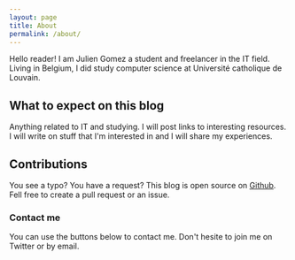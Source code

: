 ```yaml
---
layout: page
title: About
permalink: /about/
---
```


Hello reader! I am Julien Gomez a student and freelancer in the IT field. Living in Belgium, I did study computer science at Université catholique de Louvain.

## What to expect on this blog

Anything related to IT and studying. I will post links to interesting resources. I will write on stuff that I'm interested in and I will share my experiences.


## Contributions

You see a typo? You have a request? This blog is open source on [Github](https://github.com/derwaan/blog). Fell free to create a pull request or an issue.

### Contact me

You can use the buttons below to contact me. Don't hesite to join me on Twitter or by email.